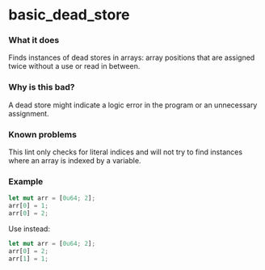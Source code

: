 # basic_dead_store

### What it does
Finds instances of dead stores in arrays: array positions that are assigned twice without a use or read in between.

### Why is this bad?
A dead store might indicate a logic error in the program or an unnecessary assignment.

### Known problems
This lint only checks for literal indices and will not try to find instances where an array
is indexed by a variable.

### Example
```rust
let mut arr = [0u64; 2];
arr[0] = 1;
arr[0] = 2;
```
Use instead:
```rust
let mut arr = [0u64; 2];
arr[0] = 2;
arr[1] = 1;
```
